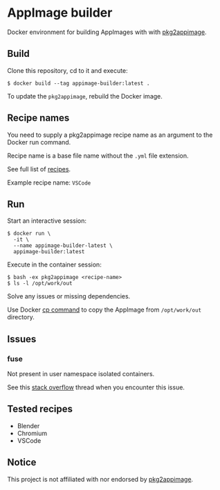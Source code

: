 # AppImage builder

Docker environment for building AppImages with with [pkg2appimage](https://github.com/AppImage/pkg2appimage).

## Build

Clone this repository, cd to it and execute:

```console
$ docker build --tag appimage-builder:latest .
```

To update the `pkg2appimage`, rebuild the Docker image.

## Recipe names

You need to supply a pkg2appimage recipe name as an argument to the Docker run command.

Recipe name is a base file name without the `.yml` file extension.

See full list of [recipes](https://github.com/AppImage/pkg2appimage/tree/master/recipes).

Example recipe name: `VSCode`

## Run

Start an interactive session:

```console
$ docker run \
  -it \
  --name appimage-builder-latest \
  appimage-builder:latest
```

Execute in the container session:

```console
$ bash -ex pkg2appimage <recipe-name>
$ ls -l /opt/work/out
```

Solve any issues or missing dependencies.

Use Docker [cp command](https://docs.docker.com/engine/reference/commandline/cp/) to copy the AppImage from `/opt/work/out` directory.

## Issues

### fuse

Not present in user namespace isolated containers.

See this [stack overflow](https://stackoverflow.com/questions/48402218/fuse-inside-docker) thread when you encounter this issue.

## Tested recipes

- Blender
- Chromium
- VSCode

## Notice

This project is not affiliated with nor endorsed by [pkg2appimage](https://github.com/AppImage/pkg2appimage).
